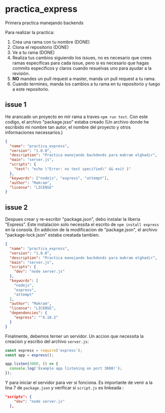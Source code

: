 # practica_express
Primera practica manejando backends

Para realizar la practica:

1. Crea una rama con tu nombre (DONE)
2. Clona el repositorio (DONE)
3. Ve a tu rama (DONE)
4. Realiza tus cambios siguiendo los issues, no es necesario que crees ramas especificas para cada issue, pero si es necesario que hagas commits especificos y claros cuando resuelvas uno para ayudar a la revisión.
5. **NO** mandes un pull request a master, manda un pull request a tu rama.
6. Cuando termines, manda los cambios a tu rama en tu repositorio y luego a este repositorio.

## issue 1
He arancado un proyecto en mir rama a traves `npm run test`. Con este codigo, el archivo "package.jsso" estaba creado (Un archivo donde he escribido mi nombre tan autor, el nombre del proyecto y otros informaciones necessarios.)

```json
{
  "name": "practica_express",
  "version": "1.0.0",
  "description": "Practica manejando backdends para makram elghadir",
  "main": "server.js",
  "scripts": {
    "test": "echo \"Error: no test specified\" && exit 1"
  },
  "keywords": ["nodejs", "express", "attempt"],
  "author": "Makram",
  "license": "LICENSE"
}
```

## issue 2

Despues crear y re-escribir "package.json", debo instalar la liberia "Express". Este instalacion solo necessita el escrito de `npm install express` en la consola. En addicion de la modificacion de "package.json", el archivo "package-lock.json" estaba creatada tambien. 

```json
{
  "name": "practica_express",
  "version": "1.0.0",
  "description": "Practica manejando backdends para makram elghadir",
  "main": "server.js",
  "scripts": {
    "dev": "node server.js"
  },
  "keywords": [
    "nodejs",
    "express",
    "attempt"
  ],
  "author": "Makram",
  "license": "LICENSE",
  "dependencies": {
    "express": "^4.18.2"
  }
}
```

Finalmente, debemos terner un servidor. Un accion que necessita la creacion y escribo del archivo `server.js`:

```js
const express = require('express');
const app = express();

app.listen(3000, () => {
  console.log('Example app listening on port 3000!');
});
```

Y para iniciar el servidor para ver si fonciona. Es importante de venir a la lina 7 de `package.json` y verificar si `script.js` es linkeada :

```json
"scripts": {
    "dev": "node server.js"
  },
```
